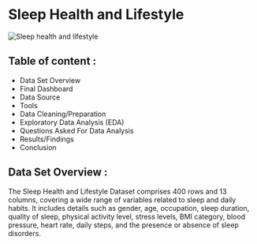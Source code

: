 # Sleep Health and Lifestyle
![Sleep health and lifestyle](https://github.com/himanshucgithub/Project/assets/112814361/cb0c780c-4563-4621-9187-0503370f8fa8)

## Table of content :
* Data Set Overview
* Final Dashboard
* Data Source
* Tools
* Data Cleaning/Preparation
* Exploratory Data Analysis (EDA)
* Questions Asked For Data Analysis
* Results/Findings
* Conclusion

## Data Set Overview :
The Sleep Health and Lifestyle Dataset comprises 400 rows and 13 columns, covering a wide range of variables related to sleep and daily habits. It includes details such as gender, age, occupation, sleep duration, quality of sleep, physical activity level, stress levels, BMI category, blood pressure, heart rate, daily steps, and the presence or absence of sleep disorders.
